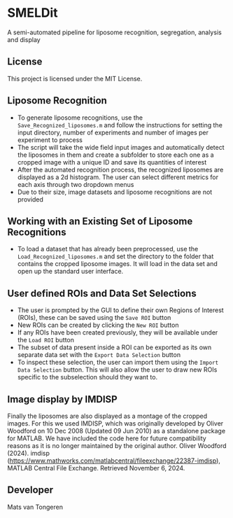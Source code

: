 # SMELDit
A semi-automated pipeline for liposome recognition, segregation, analysis and display

## License
This project is licensed under the MIT License.

## Liposome Recognition
- To generate liposome recognitions, use the `Save_Recognized_liposomes.m` and follow the instructions for setting the input directory, number of experiments and number of images per experiment to process
- The script will take the wide field input images and automatically detect the liposomes in them and create a subfolder to store each one as a cropped image with a unique ID and save its quantities of interest
- After the automated recognition process, the recognized liposomes are displayed as a 2d histogram. The user can select different metrics for each axis through two dropdown menus
- Due to their size, image datasets and liposome recognitions are not provided

## Working with an Existing Set of Liposome Recognitions
- To load a dataset that has already been preprocessed, use the `Load_Recognized_liposomes.m` and set the directory to the folder that contains the cropped liposome images. It will load in the data set and open up the standard user interface. 

## User defined ROIs and Data Set Selections

- The user is prompted by the GUI to define their own Regions of Interest (ROIs), these can be saved using the `Save ROI` button
- New ROIs can be created by clicking the `New ROI` button
- If any ROIs have been created previously, they will be available under the `Load ROI` button
- The subset of data present inside a ROI can be exported as its own separate data set with the `Export Data Selection` button
- To inspect these selection, the user can import them using the `Import Data Selection` button. This will also allow the user to draw new ROIs specific to the subselection should they want to.


## Image display by IMDISP
Finally the liposomes are also displayed as a montage of the cropped images. For this we used IMDISP, which was originally developed by Oliver Woodford on 10 Dec 2008 (Updated 09 Jun 2010) as a standalone package for MATLAB. We have included the code here for future compatibility reasons as it is no longer maintained by the original author. Oliver Woodford (2024). imdisp (https://www.mathworks.com/matlabcentral/fileexchange/22387-imdisp), MATLAB Central File Exchange. Retrieved November 6, 2024.

## Developer
Mats van Tongeren

